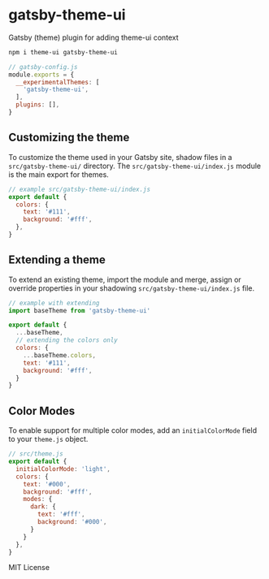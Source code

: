 
# gatsby-theme-ui

Gatsby (theme) plugin for adding theme-ui context

```sh
npm i theme-ui gatsby-theme-ui
```

```js
// gatsby-config.js
module.exports = {
  __experimentalThemes: [
    'gatsby-theme-ui',
  ],
  plugins: [],
}
```

## Customizing the theme

To customize the theme used in your Gatsby site, shadow files in a `src/gatsby-theme-ui/` directory.
The `src/gatsby-theme-ui/index.js` module is the main export for themes.

```js
// example src/gatsby-theme-ui/index.js
export default {
  colors: {
    text: '#111',
    background: '#fff',
  },
}
```

## Extending a theme

To extend an existing theme, import the module and merge, assign or override properties in your shadowing `src/gatsby-theme-ui/index.js` file.

```js
// example with extending
import baseTheme from 'gatsby-theme-ui'

export default {
  ...baseTheme,
  // extending the colors only
  colors: {
    ...baseTheme.colors,
    text: '#111',
    background: '#fff',
  }
}
```

## Color Modes

To enable support for multiple color modes, add an `initialColorMode` field to your `theme.js` object.

```js
// src/theme.js
export default {
  initialColorMode: 'light',
  colors: {
    text: '#000',
    background: '#fff',
    modes: {
      dark: {
        text: '#fff',
        background: '#000',
      }
    }
  },
}
```

MIT License
